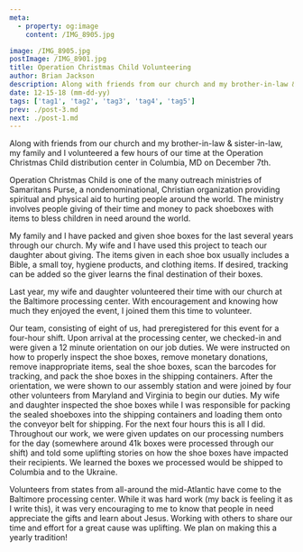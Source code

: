 ```yaml
---
meta:
  - property: og:image
    content: /IMG_8905.jpg

image: /IMG_8905.jpg
postImage: /IMG_8901.jpg
title: Operation Christmas Child Volunteering
author: Brian Jackson
description: Along with friends from our church and my brother-in-law & sister-in-law, my family and I volunteered a few hours of our time at the Operation Christmas Child distribution center in Columbia, MD on December 7th.
date: 12-15-18 (mm-dd-yy)
tags: ['tag1', 'tag2', 'tag3', 'tag4', 'tag5']
prev: ./post-3.md
next: ./post-1.md
---
```


<BlogPost>
<p>

Along with friends from our church and my brother-in-law & sister-in-law, my family and I volunteered a few hours of our time at the Operation Christmas Child distribution center in Columbia, MD on December 7th.

Operation Christmas Child is one of the many outreach ministries of Samaritans Purse, a nondenominational, Christian organization providing spiritual and physical aid to hurting people around the world. The ministry involves people giving of their time and money to pack shoeboxes with items to bless children in need around the world.

My family and I have packed and given shoe boxes for the last several years through our church. My wife and I have used this project to teach our daughter about giving. The items given in each shoe box usually includes a Bible, a small toy, hygiene products, and clothing items. If desired, tracking can be added so the giver learns the final destination of their boxes.

Last year, my wife and daughter volunteered their time with our church at the Baltimore processing center. With encouragement and knowing how much they enjoyed the event, I joined them this time to volunteer.

Our team, consisting of eight of us, had preregistered for this event for a four-hour shift. Upon arrival at the processing center, we checked-in and were given a 12 minute orientation on our job duties. We were instructed on how to properly inspect the shoe boxes, remove monetary donations, remove inappropriate items, seal the shoe boxes, scan the barcodes for tracking, and pack the shoe boxes in the shipping containers. After the orientation, we were shown to our assembly station and were joined by four other volunteers from Maryland and Virginia to begin our duties. My wife and daughter inspected the shoe boxes while I was responsible for packing the sealed shoeboxes into the shipping containers and loading them onto the conveyor belt for shipping. For the next four hours this is all I did. Throughout our work, we were given updates on our processing numbers for the day (somewhere around 41k boxes were processed through our shift) and told some uplifting stories on how the shoe boxes have impacted their recipients. We learned the boxes we processed would be shipped to Columbia and to the Ukraine.

Volunteers from states from all-around the mid-Atlantic have come to the Baltimore processing center. While it was hard work (my back is feeling it as I write this), it was very encouraging to me to know that people in need appreciate the gifts and learn about Jesus. Working with others to share our time and effort for a great cause was uplifting. We plan on making this a yearly tradition!

</p>
</BlogPost>
